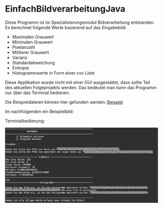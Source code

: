 # EinfachBildverarbeitungJava

Diese Programm ist im Spezialisierungsmodul Bidverarbeitung entstanden. Es berechnet folgende Werte basierend auf das Eingabebild:

<ul>
  <li>Maximalen Grauwert</li>
  <li>Minimalen Grauwert</li>
  <li>Pixelanzahl</li>
  <li>Mittlerer Grauwert</li>
  <li>Varianz</li>
  <li>Standardabweichung</li>
  <li>Entropie</li>
  <li>Histogrammwerte in Form einer csv Liste</li>
</ul>

Diese Applikation wurde nicht mit einer GUI ausgestattet, dass sollte Teil des aktuellen Folgeprojekts werden. Das bedeutet man kann das Programm nur 
über das Terminal bedienen. 

Die Beispieldateien können hier gefunden werden: [Beispiel](https://github.com/RobinTest97/EinfachBildverarbeitungJava/tree/master/Beispiel)

Im nachfolgenden ein Beispielbild:

Terminalbedienung:

![alt text](https://github.com/RobinTest97/EinfachBildverarbeitungJava/blob/master/Beispiel/terminal_control.png?raw=true)
